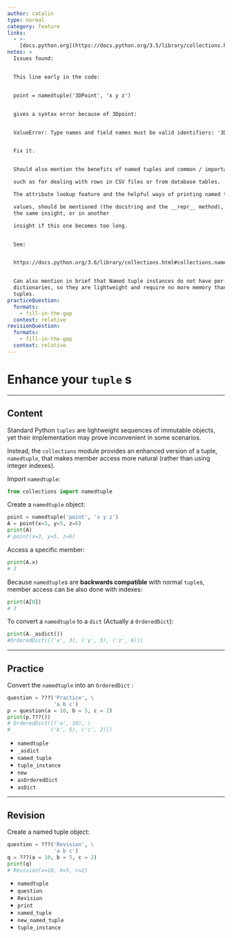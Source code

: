 ```yaml
---
author: catalin
type: normal
category: feature
links:
  - >-
    [docs.python.org](https://docs.python.org/3.5/library/collections.html#chainmap-examples-and-recipes){website}
notes: >
  Issues found:


  This line early in the code:


  point = namedtuple('3DPoint', 'x y z')


  gives a syntax error because of 3Dpoint:


  ValueError: Type names and field names must be valid identifiers: '3DPoint'


  Fix it.


  Should also mention the benefits of named tuples and common / important uses,

  such as for dealing with rows in CSV files or from database tables.

  The attribute lookup feature and the helpful ways of printing named tuple

  values, should be mentioned (the docstring and the __repr__ method), either in
  the same insight, or in another

  insight if this one becomes too long.


  See:


  https://docs.python.org/3.6/library/collections.html#collections.namedtuple


  Can also mention in brief that Named tuple instances do not have per-instance
  dictionaries, so they are lightweight and require no more memory than regular
  tuples.
practiceQuestion:
  formats:
    - fill-in-the-gap
  context: relative
revisionQuestion:
  formats:
    - fill-in-the-gap
  context: relative
---
```


# Enhance your `tuple` s


---

## Content

Standard Python `tuples` are lightweight sequences of immutable objects, yet their implementation may prove inconvenient in some scenarios.

Instead, the `collections` module provides an enhanced version of a tuple, `namedtuple`, that makes member access more natural (rather than using integer indexes).

Import `namedtuple`:

```python
from collections import namedtuple
```

Create a `namedtuple` object:

```python
point = namedtuple('point', 'x y z')
A = point(x=3, y=5, z=6)
print(A)
# point(x=3, y=5, z=6)
```

Access a specific member:

```python
print(A.x)
# 3
```

Because `namedtuple`s are **backwards compatible** with normal `tuple`s, member access can be also done with indexes:

```python
print(A[0])
# 3
```

To convert a `namedtuple` to a `dict` (Actually a `OrderedDict`):

```python
print(A._asdict())
#OrderedDict([('x', 3), ('y', 5), ('z', 6)])
```


---

## Practice

Convert the `namedtuple` into an `OrderedDict` :

```python
question = ???('Practice', \
               'a b c')
p = question(a = 10, b = 5, c = 2)
print(p.???())
# OrderedDict([('a', 10), \
#             ('b', 5), ('c', 2)])
```

- `namedtuple`
- `_asdict`
- `named_tuple`
- `tuple_instance`
- `new`
- `asOrderedDict`
- `asDict`


---

## Revision

Create a named tuple object:

```python
question = ???('Revision', \
               'a b c')
q = ???(a = 10, b = 5, c = 2)
print(q)
# Revision(a=10, b=5, c=2)
```

- `namedtuple`
- `question`
- `Revision`
- `print`
- `named_tuple`
- `new_named_tuple`
- `tuple_instance`
